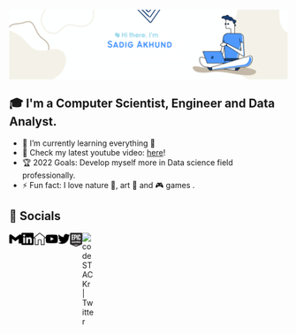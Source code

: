 <img align="top" src="https://github.com/sadigaxund/GeneralRepo/blob/main/icons/banner.png"></img>


## :mortar_board: I'm a Computer Scientist, Engineer and Data Analyst.
- 🌱 I’m currently learning everything 🤣
- 🔭 Check my latest youtube video: [here][vid]!
- :trophy: 2022 Goals: Develop myself more in Data science field professionally.
- ⚡ Fun fact: I love nature 🌳, art :art: and :video_game: games .

## :speech_balloon: Socials

[<img align="left" alt="codeSTACKr | Email" width="22px" src="https://github.com/sadigaxund/GeneralRepo/blob/main/icons/gmail.svg" />][mail]
[<img align="left" alt="codeSTACKr | LinkedIn" width="22px" src="https://github.com/sadigaxund/GeneralRepo/blob/main/icons/linkedin.svg" />][linkedin]
[<img align="left" alt="codeSTACKr.com" width="22px" src="https://github.com/sadigaxund/GeneralRepo/blob/main/icons/home.png" />][website]
[<img align="left" alt="codeSTACKr | YouTube" width="22px" src="https://github.com/sadigaxund/GeneralRepo/blob/main/icons/youtube.svg" />][youtube]
[<img align="left" alt="codeSTACKr | Twitter" width="22px" src="https://github.com/sadigaxund/GeneralRepo/blob/main/icons/twitter.svg" />][twitter]
[<img align="left" alt="codeSTACKr | Twitter" width="22px" src="https://github.com/sadigaxund/GeneralRepo/blob/main/icons/epic.svg" />][epic]
[<img align="left" alt="codeSTACKr | Twitter" width="22px" src="https://github.com/sadigaxund/GeneralRepo/blob/main/icons/eolymp.ico" />][eolymp]
<br>

[website]: https://sakhund.netlify.app
[twitter]: https://twitter.com/sadigaxund
[youtube]: https://www.youtube.com/channel/UC2gQPeLhl99dIn_xDaWeVQA
[linkedin]: https://www.linkedin.com/in/sakhund
[mail]: mailto:sadigaxund@gmail.com?subject=Github
[license]: /LICENSE
[profile]: https://github.com/sadigaxund
[vid]: https://www.youtube.com/watch?v=Gdro5uM6_o8
[epic]: https://fortnitetracker.com/profile/all/Sakhund
[eolymp]: https://www.e-olymp.com/en/users/Sakhund4634
